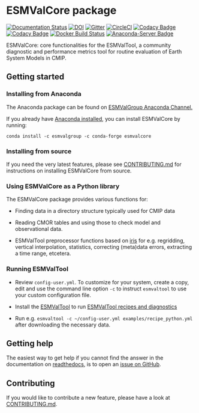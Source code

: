 # ESMValCore package

[![Documentation Status](https://readthedocs.org/projects/esmvaltool/badge/?version=latest)](https://esmvaltool.readthedocs.io/en/latest/?badge=latest)
[![DOI](https://zenodo.org/badge/DOI/10.5281/zenodo.3387139.svg)](https://doi.org/10.5281/zenodo.3387139)
[![Gitter](https://badges.gitter.im/Join%20Chat.svg)](https://gitter.im/ESMValGroup?utm_source=badge&utm_medium=badge&utm_campaign=pr-badge&utm_content=badge)
[![CircleCI](https://circleci.com/gh/ESMValGroup/ESMValCore.svg?style=svg)](https://circleci.com/gh/ESMValGroup/ESMValCore)
[![Codacy Badge](https://api.codacy.com/project/badge/Coverage/5d496dea9ef64ec68e448a6df5a65783)](https://www.codacy.com/app/ESMValGroup/ESMValCore?utm_source=github.com&utm_medium=referral&utm_content=ESMValGroup/ESMValCore&utm_campaign=Badge_Coverage)
[![Codacy Badge](https://api.codacy.com/project/badge/Grade/5d496dea9ef64ec68e448a6df5a65783)](https://www.codacy.com/app/ESMValGroup/ESMValCore?utm_source=github.com&utm_medium=referral&utm_content=ESMValGroup/ESMValCore&utm_campaign=Badge_Grade)
[![Docker Build Status](https://img.shields.io/docker/build/esmvalgroup/esmvaltool.svg)](https://hub.docker.com/r/esmvalgroup/esmvaltool/)
[![Anaconda-Server Badge](https://anaconda.org/esmvalgroup/esmvalcore/badges/installer/conda.svg)](https://conda.anaconda.org/esmvalgroup)

ESMValCore: core functionalities for the ESMValTool, a community
diagnostic and performance metrics tool for routine evaluation of Earth System
Models in CMIP.

## Getting started

### Installing from Anaconda

The Anaconda package can be found on [ESMValGroup Anaconda Channel.](https://anaconda.org/ESMValGroup)

If you already have
[Anaconda installed](https://conda.io/projects/conda/en/latest/user-guide/install/index.html),
you can install ESMValCore by running:

    conda install -c esmvalgroup -c conda-forge esmvalcore

### Installing from source

If you need the very latest features, please see
[CONTRIBUTING.md](https://github.com/ESMValGroup/ESMValCore/blob/master/CONTRIBUTING.md)
for instructions on installing ESMValCore from source.

### Using ESMValCore as a Python library

The ESMValCore package provides various functions for:

  - Finding data in a directory structure typically used for CMIP data

  - Reading CMOR tables and using those to check model and observational data.

  - ESMValTool preprocessor functions based on
    [iris](https://scitools.org.uk/iris/docs/latest/) for e.g. regridding,
    vertical interpolation, statistics, correcting (meta)data errors, extracting
    a time range, etcetera.

### Running ESMValTool

  - Review `config-user.yml`. To customize for your system, create a copy, edit
    and use the command line option `-c` to instruct `esmvaltool` to use your
    custom configuration file.

  - Install the [ESMValTool](https://github.com/ESMValGroup/ESMValTool)
    to run [ESMValTool recipes and diagnostics](https://esmvaltool.readthedocs.io/en/latest/recipes/index.html)

  - Run e.g. `esmvaltool -c ~/config-user.yml examples/recipe_python.yml` after
    downloading the necessary data.

## Getting help

The easiest way to get help if you cannot find the answer in the documentation
on [readthedocs](https://esmvaltool.readthedocs.io), is to open an
[issue on GitHub](https://github.com/ESMValGroup/ESMValCore/issues).

## Contributing

If you would like to contribute a new feature, please have a
look at [CONTRIBUTING.md](https://github.com/ESMValGroup/ESMValCore/blob/master/CONTRIBUTING.md).
